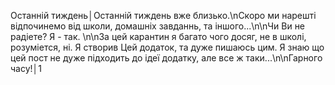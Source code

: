 Останній тиждень│Останній тиждень вже близько.\nСкоро ми нарешті відпочинемо від школи, домашніх завданнь, та іншого...\n\nЧи Ви не радіете? Я - так. \n\nЗа цей карантин я багато чого досяг, не в школі, розуміется, ні. Я створив Цей додаток, та дуже пишаюсь цим. Я знаю що цей пост не дуже підходить до ідеї додатку, але все ж таки...\n\nГарного часу!│1

